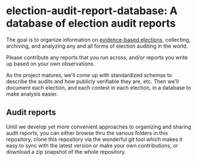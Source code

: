 # election-audit-report-database: A database of election audit reports

The goal is to organize information on [evidence-based elections](https://georgetownlawtechreview.org/wp-content/uploads/2020/07/4.2-p523-541-Appel-Stark.pdf), collecting, archiving, and
analyzing any and all forms of election auditing in the world.

Please contribute any reports that you run across, and/or reports you write up based on your
own observations.

As the project matures, we'll come up with standardized schemas to describe the audits and how
publicly verifiable they are, etc. Then we'll document each election, and each contest in each election,
in a database to make analysis easier.

## Audit reports
Until we develop yet more convenient approaches to organizing and sharing audit reports,
you can either browse thru the various folders in this repository, clone this repository via
the wonderful git tool which makes it easy to sync with the latest version or make your
own contributions, or download a zip snapshot of the whole repository.
